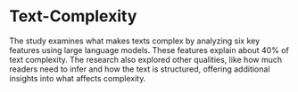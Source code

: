 # Text-Complexity
The study examines what makes texts complex by analyzing six key features using large language models. These features explain about 40% of text complexity. The research also explored other qualities, like how much readers need to infer and how the text is structured, offering additional insights into what affects complexity.
